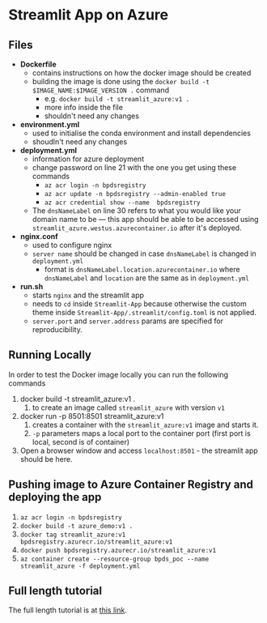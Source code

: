 # Streamlit App on Azure

## Files

- **Dockerfile**
  - contains instructions on how the docker image should be created
  - building the image is done using the `docker build -t $IMAGE_NAME:$IMAGE_VERSION .` command
    - e.g. `docker build -t streamlit_azure:v1 .`
    - more info inside the file
    - shouldn't need any changes
- **environment.yml**
  - used to initialise the conda environment and install dependencies
  - shoudln't need any changes
- **deployment.yml**
  - information for azure deployment
  - change password on line 21 with the one you get using these commands
    - `az acr login -n bpdsregistry`
    - `az acr update -n bpdsregistry --admin-enabled true`
    - `az acr credential show --name  bpdsregistry`
  - The `dnsNameLabel` on line 30 refers to what you would like your domain name to be — this app should be able to be accessed using `streamlit_azure.westus.azurecontainer.io` after it's deployed.
- **nginx.conf**
  - used to configure nginx
  - `server name` should be changed in case `dnsNameLabel` is changed in `deployment.yml`
    - format is `dnsNameLabel.location.azurecontainer.io` where `dnsNameLabel` and `location` are the same as in `deployment.yml`
- **run.sh**
  - starts `nginx` and the streamlit app
  - needs to `cd` inside `Streamlit-App` because otherwise the custom theme inside `Streamlit-App/.streamlit/config.toml` is not applied.
  - `server.port` and `server.address` params are specified for reproducibility.

## Running Locally

In order to test the Docker image locally you can run the following commands

1. docker build -t streamlit_azure:v1 .
   1. to create an image called `streamlit_azure` with version `v1`
2. docker run -p 8501:8501 streamlit_azure:v1
   1. creates a container with the `streamlit_azure:v1` image and starts it.
   2. `-p` parameters maps a local port to the container port (first port is local, second is of container)
3. Open a browser window and access `localhost:8501` - the streamlit app should be here.

## Pushing image to Azure Container Registry and deploying the app

1. `az acr login -n bpdsregistry`
2. `docker build -t azure_demo:v1 .`
3. `docker tag streamlit_azure:v1 bpdsregistry.azurecr.io/streamlit_azure:v1`
4. `docker push bpdsregistry.azurecr.io/streamlit_azure:v1`
5. `az container create --resource-group bpds_poc --name streamlit_azure -f deployment.yml`

## Full length tutorial

The full length tutorial is at [this link](https://towardsdatascience.com/beginner-guide-to-streamlit-deployment-on-azure-f6618eee1ba9).
